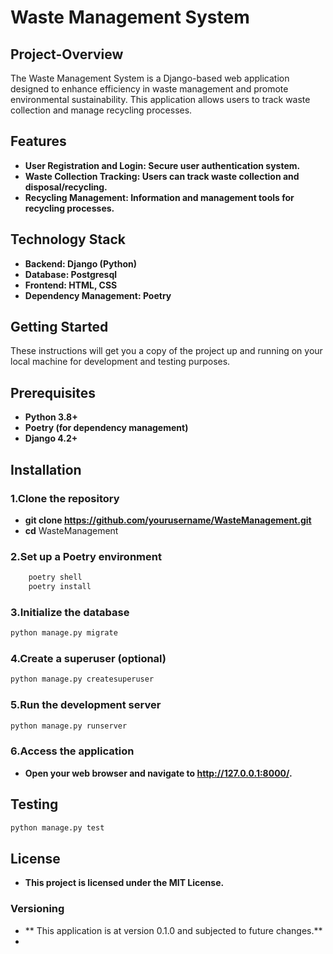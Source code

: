 # Waste Management System

## Project-Overview

The Waste Management System is a Django-based web application designed to enhance
efficiency in waste management and promote environmental sustainability. 
This application allows users to track waste collection and  manage recycling processes.


## Features

- **User Registration and Login: Secure user authentication system.**
- **Waste Collection Tracking: Users can track waste collection and disposal/recycling.**
- **Recycling Management: Information and management tools for recycling processes.**  




## Technology Stack
- **Backend: Django (Python)** 
- **Database: Postgresql** 
- **Frontend: HTML, CSS**
- **Dependency Management: Poetry**


## Getting Started

These instructions will get you a copy of the project up and running on your local
machine for development and testing purposes.

## Prerequisites
- **Python 3.8+** 
- **Poetry (for dependency management)** 
- **Django 4.2+**

## Installation

### 1.Clone the repository
- **git clone https://github.com/yourusername/WasteManagement.git**
- **cd** WasteManagement

### 2.Set up a Poetry environment
```bash
    poetry shell
    poetry install
```

### 3.Initialize the database
```bash
python manage.py migrate
```

### 4.Create a superuser (optional)
```bash
python manage.py createsuperuser
```

### 5.Run the development server
```bash
python manage.py runserver
```

### 6.Access the application
- **Open your web browser and navigate to http://127.0.0.1:8000/.**

## Testing
```bash
python manage.py test
```

## License
- **This project is licensed under the MIT License.**


### Versioning
- ** This application is at version 0.1.0 and subjected to future changes.**
- 